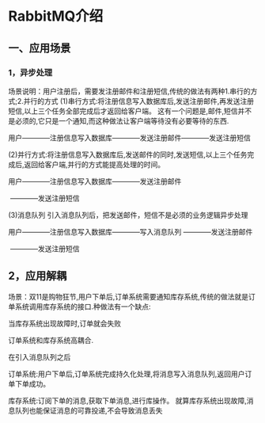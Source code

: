 # RabbitMQ介绍

## 一、应用场景

### 1，异步处理

场景说明：用户注册后，需要发注册邮件和注册短信,传统的做法有两种1.串行的方式;2.并行的方式
(1)串行方式:将注册信息写入数据库后,发送注册邮件,再发送注册短信,以上三个任务全部完成后才返回给客户端。 这有一个问题是,邮件,短信并不是必须的,它只是一个通知,而这种做法让客户端等待没有必要等待的东西.

用户————注册信息写入数据库————发送注册邮件————发送注册短信

(2)并行方式:将注册信息写入数据库后,发送邮件的同时,发送短信,以上三个任务完成后,返回给客户端,并行的方式能提高处理的时间。

用户————注册信息写入数据库————发送注册邮件

​                                                       ————发送注册短信



(3)消息队列
引入消息队列后，把发送邮件，短信不是必须的业务逻辑异步处理

用户————注册信息写入数据库————写入消息队列  ————发送注册邮件

​                                                                                            ————发送注册短信



## 2，应用解耦

场景：双11是购物狂节,用户下单后,订单系统需要通知库存系统,传统的做法就是订单系统调用库存系统的接口.种做法有一个缺点:

当库存系统出现故障时,订单就会失败

订单系统和库存系统高耦合.



在引入消息队列之后

订单系统:用户下单后,订单系统完成持久化处理,将消息写入消息队列,返回用户订单下单成功。

库存系统:订阅下单的消息,获取下单消息,进行库操作。
就算库存系统出现故障,消息队列也能保证消息的可靠投递,不会导致消息丢失



